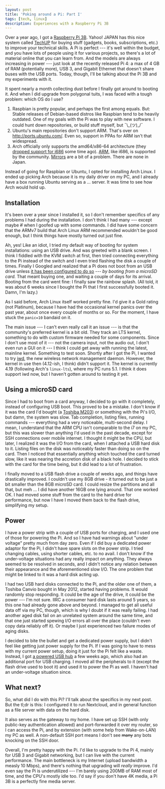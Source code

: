 ```yaml
---
layout: post
title: 'Poking around a Pi: Part I'
tags: [tech, linux]
description: Experiences with a Raspberry Pi 3B
---
```


Over a year ago, I got a [Raspberry Pi 3B][amazon]. Yahoo! JAPAN has this nice
system called [TechUP] for buying stuff (gadgets, books, subscriptions, etc.) to
improve your technical skills. A Pi is perfect --- it's well within the budget,
and you have lots of people using it for various projects, so there's a lot of
material online that you can learn from. And the models are always increasing in
power --- just look at the recently released Pi 4: a max of 4 GB of RAM
(potentially more), USB 3, and Gigabit Ethernet that doesn't share buses with
the USB ports. Today, though, I'll be talking about the Pi 3B and my experiments
with it.

It spent nearly a month collecting dust before I finally got around to booting
it. And when I did upgrade from polygonal tuits, I was faced with a tough
problem: which OS do I use?

1. Raspbian is pretty popular, and perhaps the first among equals. But: Stable
   releases of Debian-based distros like Raspbian tend to be heavily outdated.
   One of my goals with the Pi was to play with new software.
   I could hunt down repositories, or build stuff myself, but ¯\\\_(ツ)\_/¯
2. Ubuntu's main repositories don't support ARM. That's over on
   <http://ports.ubuntu.com/>. Even so, support in PPAs for ARM isn't that
   widespread.
3. Arch officially only supports the amd64/x86-64 architecture (they [dropped
   support for i686][arch-i686] some time ago). [ARM], like i686, is supported
   by the community. [Mirrors] are a bit of a problem. There are none in Japan.

Instead of going for Raspbian or Ubuntu, I opted for installing Arch Linux.  I
ended up picking Arch because it is my daily driver on my PC, and I already have
a box running Ubuntu serving as a … server. It was time to see how Arch would
hold up.

<!-- section -->

## Installation

It's been over a year since I installed it, so I don't remember specifics of any
problems I had during the installation. I don't think I had many --- except maybe
~~if~~ when I goofed up with some commands. I did have some concern that the
ARMv7 build that Arch Linux ARM recommended wouldn't be good enough, but I think
things have mostly turned out just fine.

Ah, yes! Like an idiot, I tried my default way of booting for system
installations: using an USB drive. And was greeted with a blank screen. I think
I fiddled with the KVM switch at first, then tried connecting everything to the Pi instead of the
switch and I even tried flashing the disk a couple of times. Finally I Googled and
realized that a Pi does not boot from an USB drive unless [it has been
configured to do so][usb-boot] --- *by booting from a microSD card.* That meant
buying one, and waiting a couple of days for its arrival.  Booting from the card
went fine: I finally saw the rainbow splash. (All told, it was about 6 weeks
since I bought the Pi that I first successfully booted it. Damn, I'm lazy.)

As I said before, Arch Linux itself worked pretty fine. I'd give it a Gold
rating (not Platinum), because I have had the occasional kernel panics over
the past year, about once every couple of months or so. For the moment, I have
stuck the `panic=10` bandaid on it.

The main issue --- I can't even really call it an issue --- is that the
community's preferred kernel is a bit old.  They track an LTS kernel, something
to do with custom firmware needed for some components. Since I don't use most of
it --- not the camera input, not the audio out, I don't even run a GUI on it ---
I think I could get away with running the latest, mainline kernel. Something to
test soon.  Shortly after I got the Pi, I wanted to try [iwd], the new wireless
network management daemon. However, the kernel in use then (4.12-ish, I think)
didn't support it. The kernel is currently 4.19 (following Arch's `linux-lts`),
where my PC runs 5.1. I think it does support iwd now, but I haven't gotten
around to testing it yet.

<!-- section -->

## Using a microSD card

Since I had to boot from a card anyway, I decided to go with it completely,
instead of configuring USB boot. This proved to be a mistake. I don't know if it
was the card I'd bought (a [Toshiba M203][toshiba]) or something with the Pi's
I/O, but damn, the system was slow. Tab completion, listing files, running
commands --- everything had a very noticeable, multi-second  delay. I mean, I
understand that the ARM CPU isn't comparable to the i7 on my PC, but this was
slower than anything I'd used in the past decade, except for SSH connections over
mobile internet. I thought it might be the CPU, but later, I realized it was the
I/O from the card, when I attached a USB hard disk to it. Listing files on the
disk was noticeably faster than doing so on the card. Then I noticed that
essentially anything which touched the card turned slow, like it was nearing the
accretion disk of a black hole. I decided to stick with the card for the time
being, but it did lead to a lot of frustration.

I finally moved to a USB flash drive a couple of weeks ago, and things have
drastically improved. I couldn't use my 8GB drive - it turned out to be just
a bit smaller than the 8GB microSD card. I could resize the partitions and all
that, but meh … I did have another 16GB one lying around. That one worked OK. I
had moved some stuff from the card to the hard drive for performance, but now I
have I moved them back to the flash drive, simplifying my setup.

<!-- section -->

## Power

I have a power strip with a couple of USB ports for charging, and I used one of
those for powering the Pi. And so I have had warnings about "under voltage"
pretty much from day zero. Even if I did buy a dedicated power adaptor for the
Pi, I didn't have spare slots on the power strip. I tried changing cables, using
shorter cables, etc. to no avail. I don't know if the under-voltage situations had any really impact on anything.
They always seemed to be resolved in seconds, and I didn't notice any relation
between their appearance and the aforementioned slow I/O. The one problem that
might be linked to it was a hard disk acting up.

I had two USB hard disks connected to the Pi, and the older one of them, a
Toshiba Canvio bought in May 2012, started having problems.  It would randomly
stop responding.  It could be the age of the drive, it could be the power ---
I'm not sure. IIRC a consumer hard disk lasts around 5 years, so this one had
already gone above and beyond. I managed to get all useful data off via my PC,
though, which is why I doubt if it was really failing. I had another aged disk
fail on an unrelated system around the same time, and that one just started
spewing I/O errors all over the place (couldn't even copy data reliably off it).
Or maybe I just experienced two failure modes of aging disks.

I decided to bite the bullet and get a dedicated power supply, but I didn't feel
like getting just power supply for the Pi. If I was going to have to mess with
my current power setup, doing it just for the Pi felt like a waste. Instead,
I got [a powered USB hub][hub] a few weeks ago, which also had an additional
port for USB charging. I moved all the peripherals to it (except the flash drive
used to boot it) and used it to power the Pi as well. I haven't had an
under-voltage situation since.

<!-- section -->

## What next?

So, what did I do with this Pi? I'll talk about the specifics in my next post.
But the tl;dr is this: I configured it to run Nextcloud, and in general function
as a file server with data on the hard disk.

It also serves as the gateway to my home. I have set up SSH (with only
public-key authentication allowed) and port-forwarded it over my router, so I
can access the Pi, and by extension (with some help from Wake-on-LAN) my PC as
well. A non-default SSH port means I don't see ~~many~~ any bots knocking on the
SSH door.

Overall, I'm pretty happy with the Pi. I'd like to upgrade to the Pi 4, mainly
for USB 3 and Gigabit networking, but I can live with the current performance.
The main bottleneck is my Internet (upload bandwidth a measly 10 Mbps), and
there's nothing that upgrading will *really* improve. I'd even say the Pi is
underutilized --- I'm barely using 200MB of RAM most of time, and the CPU's
mostly idle too. I'd say if you don't have 4K media, a Pi 3B is a perfectly fine
media server.

[amazon]: https://www.amazon.co.jp/dp/B01CHJRAOK/ref=cm_sw_r_tw_dp_U_x_XnOcDb1XCNV0H "Amazon Japan link"
[arch-i686]: https://www.archlinux.org/news/the-end-of-i686-support/
[ARM]: https://archlinuxarm.org/
[Mirrors]: https://archlinuxarm.org/about/mirrors
[TechUP]: https://linotice.tumblr.com/post/180646706959/20181130
[usb-boot]: https://www.raspberrypi.org/documentation/hardware/raspberrypi/bootmodes/msd.md
[toshiba]: https://store.shopping.yahoo.co.jp/jnh/TO3307M302EA.html
[hub]: https://www.amazon.co.jp/gp/product/B07PD1ZVLY/
[iwd]: https://lwn.net/Articles/770991/
